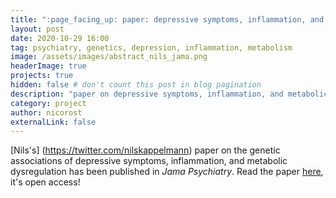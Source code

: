 ```yaml
---
title: ":page_facing_up: paper: depressive symptoms, inflammation, and metabolic dysregulation"
layout: post
date: 2020-10-29 16:00
tag: psychiatry, genetics, depression, inflammation, metabolism
image: /assets/images/abstract_nils_jama.png
headerImage: true
projects: true
hidden: false # don't count this post in blog pagination
description: "paper on depressive symptoms, inflammation, and metabolic dysregulation"
category: project
author: nicorost
externalLink: false
---
```


[Nils's] (https://twitter.com/nilskappelmann) paper on the genetic associations of depressive symptoms, inflammation, and metabolic dysregulation has been published in *Jama Psychiatry*. Read the paper [here](https://jamanetwork.com/journals/jamapsychiatry/fullarticle/2771875), it's open access!
